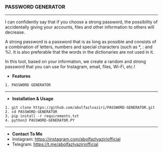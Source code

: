 ### PASSWORD GENERATOR
----
I can confidently say that if you choose a strong password, the possibility of accidentally giving your accounts, files and other information to others will decrease.

A strong password is a password that is as long as possible and consists of a combination of letters, numbers and special characters (such as *, : and %). It is also preferable that the words in the dictionaries are not used in it.

In this tool, based on your information, we create a random and strong password that you can use for Instagram, email, files, Wi-Fi, etc.!

- **Features**
```
1. PASSWORD GENERATOR
```

---

- **Installation & Usage**
```
1. git clone https://github.com/abolfazlvaziri/PASSWORD-GENERATOR.git
2. cd PASSWORD-GENERATOR
3. pip install -r requirements.txt
4. python3 PASSWORD-GENERATOR.PY
```
---

- **Contact To Me**
- Instagram: https://instagram.com/abolfazlvaziriofficial
- Telegram: https://t.me/abolfazlvaziriofficial
